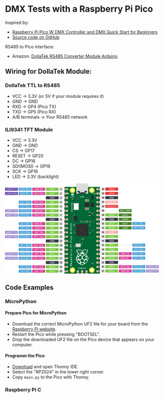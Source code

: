 # DMX Tests with a Raspberry Pi Pico

Inspired by:

* [Raspberry Pi Pico W DMX Controller and DMX Quick Start for Beginners](https://www.instructables.com/Raspberry-Pi-Pico-W-DMX-Controller-and-DMX-Quick-S/)
* [Source code on GitHub](https://github.com/john4242/artnet-pico-gateway)

RS485 to Pico interface:

* Amazon: [DollaTek RS485 Converter Module Arduino](https://www.amazon.com.be/-/en/DollaTek-RS485-Converter-Module-Arduino/dp/B099DRKBGQ/ref=sr_1_10)

## Wiring for DollaTek Module:

### DollaTek TTL to RS485

- VCC → 3.3V (or 5V if your module requires it)
- GND → GND
- RXD → GP4 (Pico TX)
- TXD → GP5 (Pico RX)
- A/B terminals → Your RS485 network

### ILI9341 TFT Module

- VCC → 3.3V
- GND → GND
- CS → GP17
- RESET → GP20
- DC → GP16
- SDI(MOSI) → GP19
- SCK → GP18
- LED → 3.3V (backlight)

![](assets/raspberry-pi-pico-gpio.png)

## Code Examples

### MicroPython

#### Prepare Pico for MicroPython

* Download the correct MicroPython UF2 file for your board from the [Raspberry Pi website](https://www.raspberrypi.com/documentation/microcontrollers/micropython.html).
* Restart the Pico while pressing "BOOTSEL".
* Drop the downloaded UF2 file on the Pico device that appears on your computer.

#### Programm the Pico

* [Download](https://thonny.org/) and open Thonny IDE.
* Select the "RP2024" in the lower right corner.
* Copy `main.py` to the Pico with Thonny.

### Raspberry Pi C

